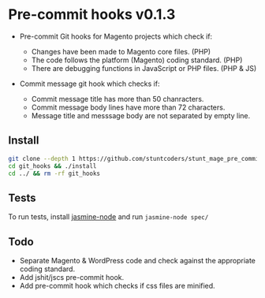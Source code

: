 # Pre-commit hooks v0.1.3

* Pre-commit Git hooks for Magento projects which check if:
  * Changes have been made to Magento core files. (PHP)
  * The code follows the platform (Magento) coding standard. (PHP)
  * There are debugging functions in JavaScript or PHP files. (PHP & JS)

* Commit message git hook which checks if:
  * Commit message title has more than 50 chanracters.
  * Commit message body lines have more than 72 characters.
  * Message title and messsage body are not separated by empty line.

## Install
```sh
git clone --depth 1 https://github.com/stuntcoders/stunt_mage_pre_commit_hooks.git git_hooks
cd git_hooks && ./install
cd ../ && rm -rf git_hooks
```

## Tests
To run tests, install [jasmine-node](https://github.com/mhevery/jasmine-node) and run `jasmine-node spec/`

## Todo
* Separate Magento & WordPress code and check against the appropriate coding standard.
* Add jshit/jscs pre-commit hook.
* Add pre-commit hook which checks if css files are minified.
